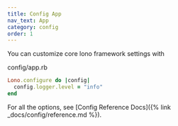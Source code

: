 ```yaml
---
title: Config App
nav_text: App
category: config
order: 1
---
```


You can customize core lono framework settings with

config/app.rb

```ruby
Lono.configure do |config|
  config.logger.level = "info"
end
```

For all the options, see [Config Reference Docs]({% link _docs/config/reference.md %}).